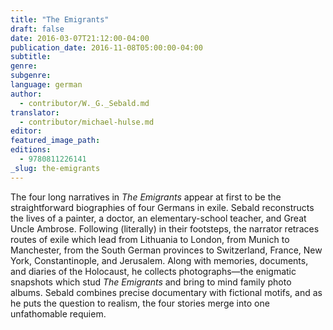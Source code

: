 ```yaml
---
title: "The Emigrants"
draft: false
date: 2016-03-07T21:12:00-04:00
publication_date: 2016-11-08T05:00:00-04:00
subtitle:
genre:
subgenre:
language: german
author:
  - contributor/W._G._Sebald.md
translator:
  - contributor/michael-hulse.md
editor:
featured_image_path:
editions:
  - 9780811226141
_slug: the-emigrants
---
```


The four long narratives in _The Emigrants_ appear at first to be the straightforward biographies of four Germans in exile. Sebald reconstructs the lives of a painter, a doctor, an elementary-school teacher, and Great Uncle Ambrose. Following (literally) in their footsteps, the narrator retraces routes of exile which lead from Lithuania to London, from Munich to Manchester, from the South German provinces to Switzerland, France, New York, Constantinople, and Jerusalem. Along with memories, documents, and diaries of the Holocaust, he collects photographs—the enigmatic snapshots which stud _The Emigrants_ and bring to mind family photo albums. Sebald combines precise documentary with fictional motifs, and as he puts the question to realism, the four stories merge into one unfathomable requiem.

